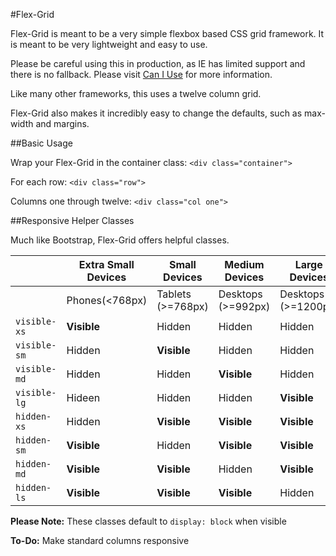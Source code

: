 #Flex-Grid

Flex-Grid is meant to be a very simple flexbox based CSS grid framework. It is meant to be very lightweight and easy to use.

Please be careful using this in production, as IE has limited support and there is no fallback. Please visit [Can I Use](http://caniuse.com/#search=flex) for more information.

Like many other frameworks, this uses a twelve column grid. 

Flex-Grid also makes it incredibly easy to change the defaults, such as max-width and margins.

##Basic Usage

Wrap your Flex-Grid in the container class: ```<div class="container">```

For each row: ```<div class="row">```

Columns one through twelve: ```<div class="col one">```

##Responsive Helper Classes

Much like Bootstrap, Flex-Grid offers helpful classes. 

|                  | **Extra Small Devices** | **Small Devices** | **Medium Devices** | **Large Devices**   |
| ---------------- | ----------------------- | ----------------- | ------------------ | ------------------- |
|                  | Phones(<768px)          | Tablets (>=768px) | Desktops (>=992px) | Desktops (>=1200px) |
| ```visible-xs``` | **Visible**             | Hidden            | Hidden             | Hidden              |
| ```visible-sm``` | Hidden                  | **Visible**       | Hidden             | Hidden              |
| ```visible-md``` | Hidden                  | Hidden            | **Visible**        | Hidden              |
| ```visible-lg``` | Hideen                  | Hidden            | Hidden             | **Visible**         |
| ```hidden-xs```  | Hidden                  | **Visible**       | **Visible**        | **Visible**         |
| ```hidden-sm```  | **Visible**             | Hidden            | **Visible**        | **Visible**         |
| ```hidden-md```  | **Visible**             | **Visible**       | Hidden             | **Visible**         |
| ```hidden-ls```  | **Visible**             | **Visible**       | **Visible**        | Hidden              |


**Please Note:** These classes default to ```display: block``` when visible


**To-Do:**
Make standard columns responsive